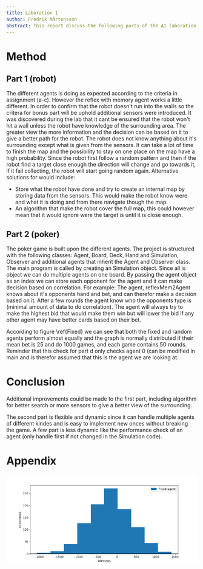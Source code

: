 ```yaml
---
title: Laboration 1
author: Fredrik Mårtensson
abstract: This report discuss the following parts of the AI laboration. Part 1 that is to create a robot that can move and navigate though in an environment and a part 2 that consist of creating a poker game with at least two players. The report includes the following, part 1 (a-d + bonus), part 2 (a-e + bonus).
---
```

# Method
## Part 1 (robot)
The different agents is doing as expected according to the criteria in assignment (a-c). However the reflex with memory agent works a little different. In order to confirm that the robot doesn't run into the walls so the critera for bonus part will be uphold additional sensors were introduced. It was discovered during the lab that it cant be ensured that the robot won't hit a wall unless the robot have knowledge of the surrounding area. The greater view the more information and the decision can be based on it to give a better path for the robot.
The robot does not know anything about it's surrounding except what is given from the sensors. It can take a lot of time to finish the map and the possibility to stay on one place on the map have a high probability. Since the robot first follow a random pattern and then if the robot find a target close enough the direction will change and go towards it, if it fail collecting, the robot will start going random again. Alternative solutions for would include:

* Store what the robot have done and try to create an internal map by storing data from the sensors. This would make the robot know were and what it is doing and from there navigate though the map.  
* An algorithm that make the robot cover the full map, this could however mean that it would ignore were the target is until it is close enough.

## Part 2 (poker)
The poker game is built upon the different agents. The project is structured with the following classes: Agent, Board, Deck, Hand and Simulation, Observer and additional agents that inherit the Agent and Observer class. The main program is called by creating an Simulation object. Since all is object we can do multiple agents on one board. By passing the agent object as an index we can store each opponent for the agent and it can make decision based on correlation. For example: The agent, reflexMem2Agent knows about it's opponents hand and bet, and can therefor make a decision based on it. After a few rounds the agent know who the opponents type is (minimal amount of data to do correlation). The agent will always try to make the highest bid that would make them win but will lower the bid if any other agent may have better cards based on their bet. 

According to figure \ref{Fixed} we can see that both the fixed and random agents perform almost equally and the graph is normally distributed if their mean bet is 25 and do 1000 games, and each game contains 50 rounds. Reminder that this check for part d only checks agent 0 (can be modified in main and is therefor assumed that this is the agent we are looking at.


# Conclusion
Additional improvements could be made to the first part, including algorithm for better search or more sensors to give a better view of the surrounding.

The second part is flexible and dynamic since it can handle multiple agents of different kindes and is easy to implement new onces without breaking the game. A few part is less dynamic like the performance check of an agent (only handle first if not changed in the Simulation code). 


# Appendix
![Distribution of balance of Fixed agent against Random agent\label{Fixed}](FixedvsRandom.png)
